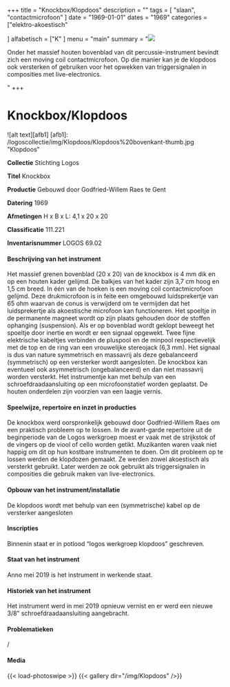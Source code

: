 ﻿+++
title = "Knockbox/Klopdoos"
description = ""
tags = [ 
"slaan",
"contactmicrofoon"
]
date = "1969-01-01"
dates = "1969"
categories = ["elektro-akoestisch"

]
alfabetisch = ["K"
]
menu = "main"
summary = "<a href='/logoscollectie/1969/klopdoos'><img src='/logoscollectie/img/Klopdoos/Klopdoos%20bovenkant-thumb.jpg'></a><p>Onder het massief houten bovenblad van dit percussie-instrument bevindt zich een moving coil contactmicrofoon. Op die manier kan je de klopdoos ook versterken of gebruiken voor het opwekken van triggersignalen in composities met live-electronics.</p>"
+++

# Knockbox/Klopdoos

![alt text][afb1]
[afb1]: /logoscollectie/img/Klopdoos/Klopdoos%20bovenkant-thumb.jpg "Klopdoos"

**Collectie**
Stichting Logos

**Titel**
Knockbox

**Productie**
Gebouwd door Godfried-Willem Raes te Gent 

**Datering**
1969

**Afmetingen**
H x B x L: 4,1 x 20 x 20

**Classificatie**
111.221

**Inventarisnummer**
LOGOS 69.02


#### Beschrijving van het instrument
Het massief grenen bovenblad (20 x 20) van de knockbox is 4 mm dik en op een houten kader gelijmd. De balkjes van het kader zijn 3,7 cm hoog en 1,5 cm breed. In één van de hoeken is een moving coil contactmicrofoon gelijmd. Deze drukmicrofoon is in feite een omgebouwd luidsprekertje van 65 ohm waarvan de conus is verwijderd om te vermijden dat het luidsprekertje als akoestische microfoon kan functioneren. Het spoeltje in de permanente magneet wordt op zijn plaats gehouden door de stoffen ophanging (suspension). Als er op bovenblad wordt geklopt beweegt het spoeltje door inertie en wordt er een signaal opgewekt. Twee fijne elektrische kabeltjes verbinden de pluspool en de minpool respectievelijk met de top en de ring van een vrouwelijke stereojack (6,3 mm). Het signaal is dus van nature symmetrisch en massavrij als deze gebalanceerd (symmetrisch) op een versterker wordt aangesloten. De knockbox kan eventueel ook asymmetrisch (ongebalanceerd) en dan niet massavrij worden versterkt. Het instrumentje kan met behulp van een schroefdraadaansluiting op een microfoonstatief worden geplaatst. De houten onderdelen zijn voorzien van een laagje vernis. 

#### Speelwijze, repertoire en inzet in producties
De knockbox werd oorspronkelijk gebouwd door Godfried-Willem Raes om een praktisch probleem op te lossen. In de avant-garde repertoire uit de beginperiode van de Logos werkgroep moest er vaak met de strijkstok of de vingers op de viool of cello worden getikt. Muzikanten waren vaak niet happig om dit op hun kostbare instrumenten te doen. Om dit probleem op te lossen werden de klopdozen gemaakt. Ze werden zowel akoestisch als versterkt gebruikt. Later werden ze ook gebruikt als triggersignalen in composities die gebruik maken van live-electronics.  

#### Opbouw van het instrument/installatie
De klopdoos wordt met behulp van een (symmetrische) kabel op de versterker aangesloten

#### Inscripties
Binnenin staat er in potlood “logos werkgroep klopdoos” geschreven.

#### Staat van het instrument
Anno mei 2019 is het instrument in werkende staat.

#### Historiek van het instrument
Het instrument werd in mei 2019 opnieuw vernist en er werd een nieuwe 3/8” schroefdraadaansluiting aangebracht.

#### Problematieken
/


#### Media
{{< load-photoswipe >}}
{{< gallery dir="/img/Klopdoos" />}}